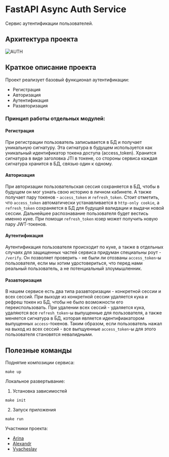 # FastAPI Async Auth Service
Сервис аутентификации пользователей.

## Архитектура проекта
![AUTH](https://user-images.githubusercontent.com/103115934/283371673-b507ddca-4e39-4518-8980-41f79c963733.jpg)

## Краткое описание проекта
Проект реализует базовый функционал аутентификации:
- Регистрация
- Авторизация
- Аутентификация
- Разавторизация

### Принцип работы отдельных модулей:
#### Регистрация
При регистрации пользователь записывается в БД и получает уникальную сигнатуру. Эта сигнатура в будущем используется как уникальный идентификатор токена доступа (access_token). Хранится сигнатура в виде заголовка JTI в токене, со стороны сервиса каждая сигнатура хранится в БД, связью один к одному.

#### Авторизация
При авторизации пользовательская сессия сохраняется в БД, чтобы в будущем он мог узнать свою историю в личном кабинете. А также получает пару токенов - `access_token` и `refresh_token`. Стоит отметить, что `access_token` автоматически устанавливается в `http-only cookie`, a `refresh_token` сохраняется в БД для будущей валидации и выдачи новой сессии. Дальнейшее распознавание пользователя будет вестись именно куке. При помощи `refresh_token` юзер может получить новую пару JWT-токенов.

#### Аутентификация
Аутентификация пользователя происходит по куке, а также в отдельных случаях для защищенных частей сервиса придуман специальны роут - `/verify`. Он позволяет проверить - не были ли отозваны `access_token`-ы пользователя, если мы хотим удостовериться, что перед нами реальный пользователь, а не потенциальный злоумышленник.

#### Разавторизация
В нашем сервисе есть два типа разавторизации - конкретной сессии и всех сессий. При выходе из конкретной сессии удаляется кука и рефреш токен из БД, чтобы не было возможности его переиспользовать. При удалении всех сессий - удаляется кука, удаляются все `refresh_token`-ы выпущенные для пользователя, а также меняется сигнатура в БД, которая является идентифиакатором выпущенных `access`-токенов. Таким образом, если пользователь нажал на выход из всех сессий - все выпщуенные `access_token`-ы для этого пользователя становятся невалидными.

## Полезные команды
Поднятие композиции сервиса:
```shell
make up
```

Локальное развертывание:
1. Установка зависимостей
```shell
make init
```
2. Запуск приложения
```shell
make run
```

Участники проекта:
- [Arina](https://github.com/sitdaria)
- [Alexandr](https://github.com/AlexanderZharyuk)
- [Vyacheslav](https://github.com/VyacheslavKazakov)

